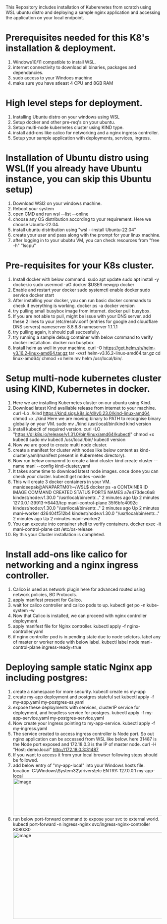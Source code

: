 This Repository includes installation of Kuberenetes from scratch using WSL ubuntu distro and deploying a sample nginx application and accessing the application on your local endpoint.

Prerequisites needed for this K8's installation & deployment. 
=
1. Windows10/11 compatible to install WSL.
2. internet connectivity to download all binaries, packages and dependancies.
3. sudo access to your Windoes machine
4. make sure you have atleast 4 CPU and 8GB RAM 

High level steps for deployment.
=
1. Installing Ubuntu distro on your windows using WSL
2. Setup docker and other pre-req's on your ubuntu.
3. Setup multi-node kubernetes cluster using KIND type.
4. install add-ons like calico for networking and a nginx ingress controller.
5. Setup your sample application with deployments, services, ingress.




Installation of Ubuntu distro using WSL(If you already have Ubuntu instance, you can skip this Ubuntu setup)
=
1. Download WSl2 on your windows machine.
2. Reboot your system
3. open CMD and run wsl --list --online
4. choose any OS distribution according to your requirement. Here we choose Ubuntu-22.04.
5. install ubuntu distribution using "wsl --install Ubuntu-22.04"
6. create your user and pass along with the prompt for your linux machine.
7. after logging in to your ububtu VM, you can check resources from "free -h" "lscpu"




Pre-requisites for your K8s cluster.
=
1. Install docker with below command.
     sudo apt update
     sudo apt install -y docker.io
     sudo usermod -aG docker $USER
     newgrp docker
2. Enable and restart your docker
     sudo systemctl enable docker
     sudo service docker start
3. After installing your docker, you can run basic docker commands to check if everything is working.
     docker ps -a
     docker version
4. try pulling small busybox image from internet.
     docker pull busybox.
5. If you are not able to pull, might be issue with your DNS server.
   add these 2 lines to your /etc/resolv.conf (entries for google and cloudflare DNS servers)
     nameserver 8.8.8.8
     nameserver 1.1.1.1
7. try pulling again, it should pull succesfully.
8. try running a sample debug container with below command to verify docker installation.
     docker run busybox
9. Install helm as well in your machine.
     curl -O https://get.helm.sh/helm-v3.16.2-linux-amd64.tar.gz
     tar -xvzf helm-v3.16.2-linux-amd64.tar.gz
     cd linux-amd64/
     chmod +x helm
     mv helm /usr/local/bin/.




Setup multi-node kubernetes cluster using KIND, Kubernetes in docker.
=
1. Here we are installing Kubernetes cluster on our ubuntu using Kind.
2. Download latest Kind availiable release from internet to your machine.
     curl -Lo ./kind https://kind.sigs.k8s.io/dl/v0.23.0/kind-linux-amd64
     chmod +x ./kind
     Here we are moving binary to PATH to recognise binary globally on your VM.
     sudo mv ./kind /usr/local/bin/kind 
     kind version
4. install kubectl of required version.
     curl -LO "https://dl.k8s.io/release/v1.31.0/bin/linux/amd64/kubectl"
     chmod +x kubectl
     sudo mv kubectl /usr/local/bin/
     kubectl version
5. Now we are good to create multi node cluster.
6. create a manifest for cluster with nodes like below content as kind-cluster.yaml(manifest present in Kubernetes directory).
7. Now run below comamnd to create a kind cluster
     kind create cluster --name mani --config kind-cluster.yaml
8. It takes some time to download latest node images. once done you can check your cluster.
     kubectl get nodes -owide
9. This will create 3 docker containers in your VM.
    manideepak@ANAPARTM01:~/WSL$ docker ps -a
    CONTAINER ID   IMAGE                  COMMAND                  CREATED         STATUS         PORTS                       NAMES
    a7e473dec6a8   kindest/node:v1.30.0   "/usr/local/bin/entr…"   2 minutes ago   Up 2 minutes   127.0.0.1:39913->6443/tcp   mani-control-plane
    35f6bfc4092c   kindest/node:v1.30.0   "/usr/local/bin/entr…"   2 minutes ago   Up 2 minutes                               mani-worker
    d26404f512b4   kindest/node:v1.30.0   "/usr/local/bin/entr…"   2 minutes ago   Up 2 minutes                               mani-worker2
10. You can execute into container shell to verify containers.
    docker exec -it mani-control-plane cat /etc/os-release
11. By this your Cluster installation is completed.




Install add-ons like calico for networking and a nginx ingress controller.
=
1. Calico is used as network plugin here for advanced routed using network policies, BG Protocols.
2. apply manifest present for Calico.
3. wait for calico controller and calico pods to up.
       kubectl get po -n kube-system -w
4. Now that Calico is installed, we can proceed with nginx controller deployment.
5. apply manifest file for Nginx controller.
       kubectl apply -f nginx-controller.yaml
6. if nginx controller pod is in pending state due to node selctors. label any of master or worker node with below label.
        kubectl label node mani-control-plane ingress-ready=true




Deploying sample static Nginx app including postgres:
=
1. create a namespace for more security.
     kubectl create ns my-app
2. create my-app deployment and postgres stateful set
     kubectl apply -f my-app.yaml my-postgres-ss.yaml
3. expose these deployments with services, clusterIP service for deployment, and headless service for postgres.
     kubectl apply -f my-app-service.yaml my-postgres-service.yaml
4. Now create your Ingress pointing to my-app-service.
     kubectl apply -f my-ingress.yaml
5. The service created to access ingress controller is Node port. So out nginx application can be accessed from WSL like below.
   here 31487 is the Node port exposed and 172.18.0.3 is the IP of master node. 
    curl -H "Host: demo.local" http://172.18.0.3:31487
6. If you want to access it from your local browser following steps should be followed.
7. add below entry of "my-app-local" into your Windows hosts file.
     location: C:\Windows\System32\drivers\etc
     ENTRY: 127.0.0.1 my-app-local
    <img width="499" height="119" alt="image" src="https://github.com/user-attachments/assets/31d86ec7-a68a-45c7-a67f-a82a664c6aae" />
9. run below port-forward command to expose your svc to external world.
    kubectl port-forward -n ingress-nginx svc/ingress-nginx-controller 8080:80
    <img width="641" height="280" alt="image" src="https://github.com/user-attachments/assets/22dfb763-d066-401b-bdaf-d65ec4ed03c8" />

     
    
       



     

   

   







